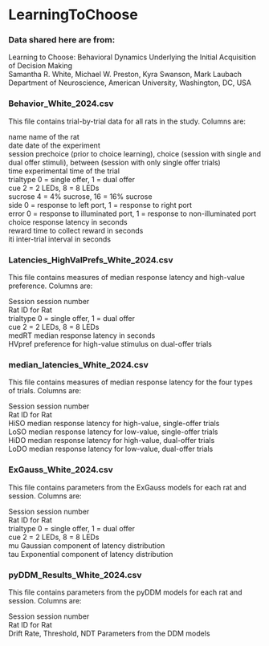 # LearningToChoose  

### Data shared here are from:
Learning to Choose: Behavioral Dynamics Underlying the Initial Acquisition of Decision Making  
Samantha R. White, Michael W. Preston, Kyra Swanson, Mark Laubach  
Department of Neuroscience, American University, Washington, DC, USA  

### Behavior_White_2024.csv

This file contains trial-by-trial data for all rats in the study. Columns are:  

name		name of the rat  
date		date of the experiment  
session		prechoice (prior to choice learning), choice (session with single and dual offer stimuli), between (session with only single offer trials)  
time		experimental time of the trial  
trialtype	0 = single offer, 1 = dual offer  
cue		2 = 2 LEDs, 8 = 8 LEDs  
sucrose	4 = 4% sucrose, 16 = 16% sucrose  
side		0 = response to left port, 1 = response to right port  
error		0 = response to illuminated port, 1 = response to non-illuminated port  
choice		response latency in seconds  
reward		time to collect reward in seconds  
iti		inter-trial interval in seconds  


### Latencies_HighValPrefs_White_2024.csv

This file contains measures of median response latency and high-value preference. Columns are:  

Session	session number  
Rat		ID for Rat  
trialtype	0 = single offer, 1 = dual offer  
cue		2 = 2 LEDs, 8 = 8 LEDs  
medRT		median response latency in seconds  
HVpref		preference for high-value stimulus on dual-offer trials  


### median_latencies_White_2024.csv

This file contains measures of median response latency for the four types of trials. Columns are:  

Session	session number  
Rat		ID for Rat  
HiSO		median response latency for high-value, single-offer trials  
LoSO		median response latency for low-value, single-offer trials  
HiDO		median response latency for high-value, dual-offer trials  
LoDO		median response latency for low-value, dual-offer trials  


### ExGauss_White_2024.csv

This file contains parameters from the ExGauss models for each rat and session. Columns are:  

Session	session number  
Rat		ID for Rat  
trialtype	0 = single offer, 1 = dual offer  
cue		2 = 2 LEDs, 8 = 8 LEDs  
mu		Gaussian component of latency distribution  
tau		Exponential component of latency distribution  


### pyDDM_Results_White_2024.csv

This file contains parameters from the pyDDM models for each rat and session. Columns are:  

Session			session number  
Rat				ID for Rat  
Drift Rate, Threshold, NDT	Parameters from the DDM models  
